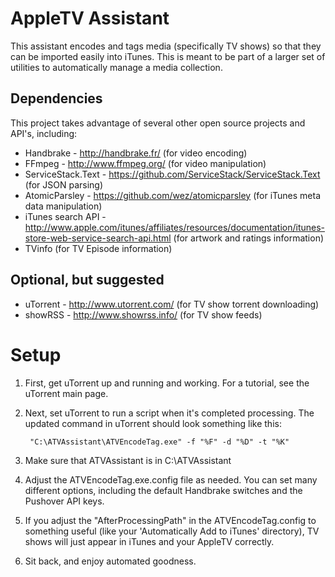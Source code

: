 AppleTV Assistant
==================

This assistant encodes and tags media (specifically TV shows) so that they can be 
imported easily into iTunes.  This is meant to be part of a larger set of utilities 
to automatically manage a media collection.

Dependencies
-------------
This project takes advantage of several other open source projects and API's, including:

* Handbrake - http://handbrake.fr/ (for video encoding)
* FFmpeg - http://www.ffmpeg.org/ (for video manipulation)
* ServiceStack.Text - https://github.com/ServiceStack/ServiceStack.Text (for JSON parsing)
* AtomicParsley - https://github.com/wez/atomicparsley (for iTunes meta data manipulation)
* iTunes search API - http://www.apple.com/itunes/affiliates/resources/documentation/itunes-store-web-service-search-api.html (for artwork and ratings information)
* TVinfo (for TV Episode information)

Optional, but suggested
------------------------
* uTorrent - http://www.utorrent.com/ (for TV show torrent downloading)
* showRSS - http://www.showrss.info/ (for TV show feeds)

Setup
=====
1. First, get uTorrent up and running and working.  For a tutorial, see the uTorrent main page.
2. Next, set uTorrent to run a script when it's completed processing.  The updated command in uTorrent should look something like this:

		"C:\ATVAssistant\ATVEncodeTag.exe" -f "%F" -d "%D" -t "%K" 

3. Make sure that ATVAssistant is in C:\ATVAssistant
4. Adjust the ATVEncodeTag.exe.config file as needed.  You can set many different options, including the default Handbrake switches and the Pushover API keys.
5. If you adjust the "AfterProcessingPath" in the ATVEncodeTag.config to something useful (like your 'Automatically Add to iTunes' directory), TV shows will just appear in iTunes and your AppleTV correctly.
6. Sit back, and enjoy automated goodness.

